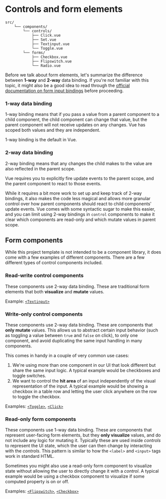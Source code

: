 
# Controls and form elements

```
src/
	└── components/
  		└── controls/
  			├── Click.vue
  			├── Set.vue
  			├── Textinput.vue
  			└── Toggle.vue
		└── forms/
  			├── Checkbox.vue
  			├── Flipswitch.vue
  			└── Radio.vue
```

Before we talk about form elements, let's summarize the difference between **1-way** and **2-way** data binding. If you're not familiar with this topic, it might also be a good idea to read through the [official documentation on form input bindings](https://vuejs.org/v2/guide/forms.html) before proceeding.

### 1-way data binding

1-way binding means that if you pass a value from a parent component to a child component, the child component can change that value, but the parent component will not receive updates on any changes. Vue has scoped both values and they are independent.

1-way binding is the default in Vue.

### 2-way data binding

2-way binding means that any changes the child makes to the value are also reflected in the parent scope.

Vue requires you to explicitly fire update events to the parent scope, and the parent component to react to those events.

While it requires a bit more work to set up and keep track of 2-way bindings, it also makes the code less magical and allows more granular control over how parent components should react to child components' update events. Vue comes with some syntactic sugar to make this easier, and you can limit using 2-way bindings in `control` components to make it clear which components are read-only and which mutate values in parent scope.

## Form components

While this project template is not intended to be a component library, it does come with a few examples of different components. There are a few different types of control components included.

### Read-write control components

These components use 2-way data binding. These are traditional form elements that both **visualize** and **mutate** values.

Example: [`<Textinput>`](https://github.com/Eiskis/bellevue/blob/master/src/components/controls/Textinput.vue)

### Write-only control components

These components use 2-way data binding. These are components that **only mutate** values. This allows us to abstract certain input behavior (such as toggling a value between `true` and `false` on click), to only one component, and avoid duplicating the same input handling in many components.

This comes in handy in a couple of very common use cases:

1. We're using more than one component in our UI that look different but share the same input logic. A typical example would be checkboxes and toggle switches.
2. We want to control the **hit area** of an input independently of the visual representation of the input. A typical example would be showing a checkbox in a table row and letting the user click anywhere on the row to toggle the checkbox.

Examples: [`<Toggle>`](https://github.com/Eiskis/bellevue/blob/master/src/components/controls/Toggle.vue), [`<Click>`](https://github.com/Eiskis/bellevue/blob/master/src/components/controls/Click.vue)

### Read-only form components

These components use 1-way data binding. These are components that represent user-facing form elements, but they **only visualize** values, and do not include any logic for mutating it. Typically these are used inside _controls_ to represent the UI state, which the user can then change by interacting with the _controls_. This pattern is similar to how the `<label>` and `<input>` tags work in standard HTML.

Sometimes you might also use a read-only form component to visualize state without allowing the user to directly change it with a _control_. A typical example would be using a checkbox component to visualize if some computed property is on or off.

Examples: [`<Flipswitch>`](https://github.com/Eiskis/bellevue/blob/master/src/components/forms/Flipswitch.vue), [`<Checkbox>`](https://github.com/Eiskis/bellevue/blob/master/src/components/forms/Checkbox.vue)
